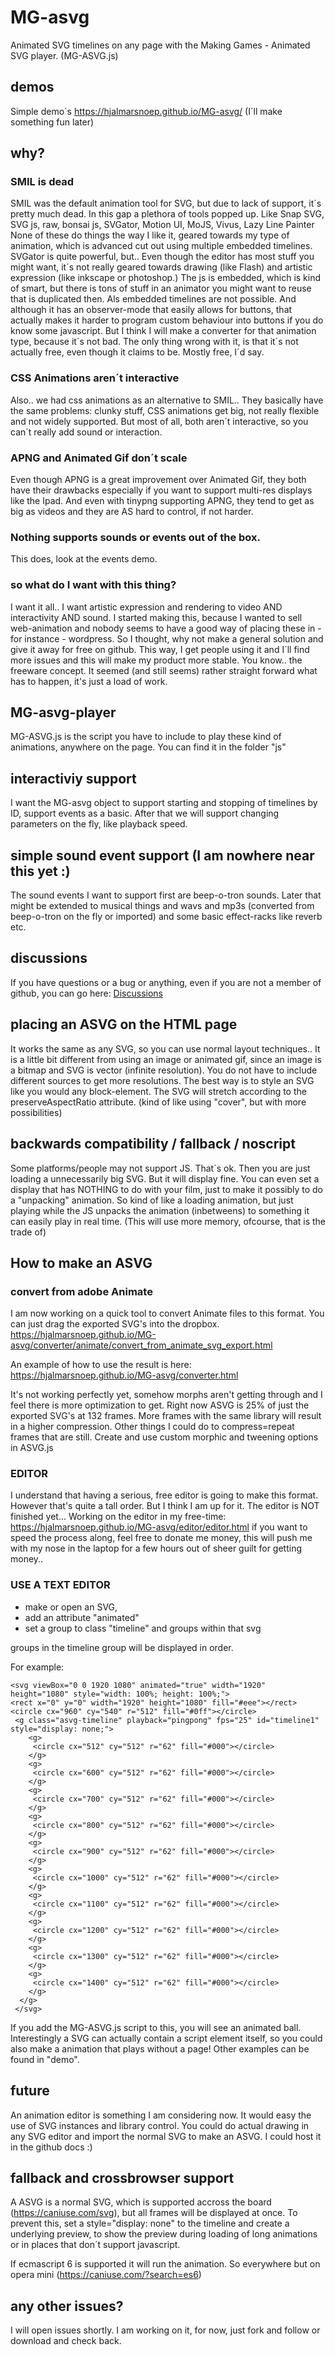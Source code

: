 # MG-asvg
Animated SVG timelines on any page with the Making Games - Animated SVG player. (MG-ASVG.js)

## demos
Simple demo´s https://hjalmarsnoep.github.io/MG-asvg/ (I´ll make something fun later)

## why?
### SMIL is dead
SMIL was the default animation tool for SVG, but due to lack of support, it´s pretty much dead.
In this gap a plethora of tools popped up. Like Snap SVG, SVG js, raw, bonsai js, SVGator, Motion UI, MoJS, Vivus, Lazy Line Painter
None of these do things the way I like it, geared towards my type of animation, which is advanced cut out using multiple embedded timelines.
SVGator is quite powerful, but..   Even though the editor has most stuff you might want, it´s not really geared towards drawing  (like Flash)  and artistic expression (like inkscape or photoshop.) The js is embedded, which is kind of smart, but there is tons of stuff in an animator you might want to reuse that is duplicated then. Als embedded timelines are not possible. And although it has an observer-mode that easily allows for buttons, that actually makes it
harder to program custom behaviour into buttons if you do know some javascript. But I think I will make a converter for that animation type, because it´s not bad. The only thing wrong with it, is that it´s not actually free, even though it claims to be. Mostly free, I´d say.

### CSS Animations aren´t interactive
Also.. we had css animations as an alternative to SMIL.. They basically have the same problems: clunky stuff, CSS animations get big, not really flexible and not widely supported. But most of all, both aren´t interactive, so you can´t really add sound or interaction.

### APNG and Animated Gif don´t scale
Even though APNG is a great improvement over Animated Gif, they both have their drawbacks especially if you want to support multi-res displays like the Ipad. And even with tinypng supporting APNG, they tend to get as big as videos and they are AS hard to control, if not harder.

### Nothing supports sounds or events out of the box.
This does, look at the events demo.

### so what do I want with this thing?
I want it all.. I want artistic expression and rendering to video AND interactivity AND sound.
I started making this, because I wanted to sell web-animation and nobody seems to have a good way of placing these in - for instance - wordpress. 
So I thought, why not make a general solution and give it away for free on github. 
This way, I get people using it and I´ll find more issues and this will make my product more stable. You know.. the freeware concept.
It seemed (and still seems) rather straight forward what has to happen, it's just a load of work.

## MG-asvg-player
MG-ASVG.js is the script you have to include to play these kind of animations, anywhere on the page. 
You can find it in the folder "js"

## interactiviy support
I want the MG-asvg object to support starting and stopping of timelines by ID, support events as a basic.
After that we will support changing parameters on the fly, like playback speed.

## simple sound event support (I am nowhere near this yet :)
The sound events I want to support first are beep-o-tron sounds. Later that might be extended to musical things and wavs and mp3s (converted from beep-o-tron on the fly or imported) and some basic effect-racks like reverb etc.

## discussions
If you have questions or a bug or anything, even if you are not a member of github, you can go here:
[Discussions](https://github.com/HjalmarSnoep/MG-asvg/discussions/1)

## placing an ASVG on the HTML page
It works the same as any SVG, so you can use normal layout techniques.. 
It is a little bit different from using an image or animated gif, since an image is a bitmap
and SVG is vector (infinite resolution). You do not have to include different sources to get more resolutions.
The best way is to style an SVG like you would any block-element.
The SVG will stretch according to the preserveAspectRatio attribute.
(kind of like using "cover", but with more possibilities)

## backwards compatibility / fallback / noscript
Some platforms/people may not support JS. That´s ok. Then you are just loading a unnecessarily big SVG.
But it will display fine. You can even set a display that has NOTHING to do with your film, just to make it
possibly to do a "unpacking" animation. So kind of like a loading animation, but just playing while the JS unpacks the animation (inbetweens) to something
it can easily play in real time. (This will use more memory, ofcourse, that is the trade of)

## How to make an ASVG

### convert from adobe Animate
I am now working on a quick tool to convert Animate files to this format.
You can just drag the exported SVG's into the dropbox.
https://hjalmarsnoep.github.io/MG-asvg/converter/animate/convert_from_animate_svg_export.html

An example of how to use the result is here:
https://hjalmarsnoep.github.io/MG-asvg/converter.html

It's not working perfectly yet, somehow morphs aren't getting through and I feel there is more optimization to get.
Right now ASVG is 25% of just the exported SVG's at 132 frames. More frames with the same library will result in a
higher compression.
Other things I could do to compress=repeat frames that are still. Create and use custom morphic and tweening options in ASVG.js

### EDITOR
I understand that having a serious, free editor is going to make this format. However that's quite a tall order.
But I think I am up for it.
The editor is NOT finished yet... Working on the editor in my free-time:
https://hjalmarsnoep.github.io/MG-asvg/editor/editor.html
if you want to speed the process along, feel free to donate me money, this will push me with my nose in the laptop for a few hours out of sheer guilt for getting money..

### USE A TEXT EDITOR
- make or open an SVG, 
- add an attribute "animated"
- set a group to class "timeline" and groups within that svg

groups in the timeline group will be displayed in order.

For example:

```
<svg viewBox="0 0 1920 1080" animated="true" width="1920" height="1080" style="width: 100%; height: 100%;">
<rect x="0" y="0" width="1920" height="1080" fill="#eee"></rect>
<circle cx="960" cy="540" r="512" fill="#0ff"></circle>
 <g class="asvg-timeline" playback="pingpong" fps="25" id="timeline1" style="display: none;">
  	<g>
     <circle cx="512" cy="512" r="62" fill="#000"></circle>
  	</g>
  	<g>
     <circle cx="600" cy="512" r="62" fill="#000"></circle>
  	</g>
  	<g>
     <circle cx="700" cy="512" r="62" fill="#000"></circle>
  	</g>
  	<g>
     <circle cx="800" cy="512" r="62" fill="#000"></circle>
  	</g>
  	<g>
     <circle cx="900" cy="512" r="62" fill="#000"></circle>
  	</g>
  	<g>
     <circle cx="1000" cy="512" r="62" fill="#000"></circle>
  	</g>
  	<g>
     <circle cx="1100" cy="512" r="62" fill="#000"></circle>
  	</g>
  	<g>
     <circle cx="1200" cy="512" r="62" fill="#000"></circle>
  	</g>
  	<g>
     <circle cx="1300" cy="512" r="62" fill="#000"></circle>
  	</g>
  	<g>
     <circle cx="1400" cy="512" r="62" fill="#000"></circle>
  	</g>
  </g>
 </svg>
```
If you add the MG-ASVG.js script to this, you will see an animated ball.
Interestingly a SVG can actually contain a script element itself, so you could also make a animation that plays without a page!
Other examples can be found in "demo".

## future
An animation editor is something I am considering now. It would easy the use of SVG instances and library control. You could do actual drawing in any SVG editor and import the normal SVG to make an ASVG.
I could host it in the github docs :)

## fallback and crossbrowser support
A ASVG is a normal SVG, which is supported accross the board (https://caniuse.com/svg), 
but all frames will be displayed at once. 
To prevent this, set a style="display: none" to the timeline and create a underlying preview, 
to show the preview during loading of long animations or in places that don´t support javascript.

If ecmascript 6 is supported it will run the animation.
So everywhere but on opera mini (https://caniuse.com/?search=es6)

## any other issues?
I will open issues shortly. I am working on it, for now, just fork and follow or download and check back.
